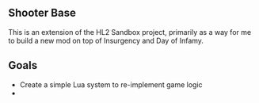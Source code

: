 Shooter Base
-----------
This is an extension of the HL2 Sandbox project, primarily as a way for me to build a new mod on top of Insurgency and Day of Infamy.

## Goals
* Create a simple Lua system to re-implement game logic
* 
